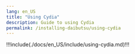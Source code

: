 ```yaml
---
lang: en_US
title: "Using Cydia"
description: Guide to using Cydia
permalink: /installing-daibutsu/using-cydia
---
```


!!!include(./docs/en_US/include/using-cydia.md)!!!